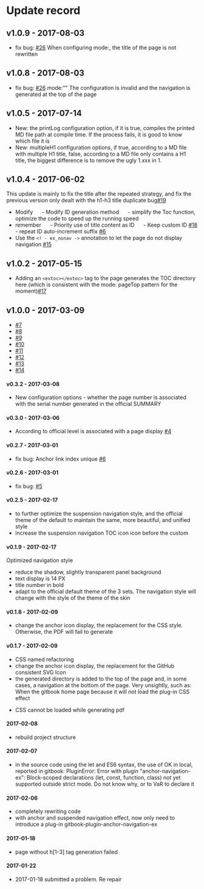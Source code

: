 # Update record

































<extoc></extoc>

## v1.0.9 - 2017-08-03
- fix bug: [#26](https://github.com/zq99299/gitbook-plugin-anchor-navigation-ex/pull/26) When configuring mode:, the title of the page is not rewritten

## v1.0.8 - 2017-08-03
- fix bug: [#26](https://github.com/zq99299/gitbook-plugin-anchor-navigation-ex/pull/26) mode:""
The configuration is invalid and the navigation is generated at the top of the page

## v1.0.5 - 2017-07-14
- New: the printLog configuration option, if it is true, compiles the printed MD file path at compile time. If the process fails, it is good to know which file it is
- New: multipleH1 configuration options, if true, according to a MD file with multiple H1 title, false, according to a MD file only contains a H1 title, the biggest difference is to remove the ugly 1.xxx in 1.

## v1.0.4 - 2017-06-02
This update is mainly to fix the title after the repeated strategy, and fix the previous version only dealt with the h1-h3 title duplicate bug[#19](https://github.com/zq99299/gitbook-plugin-anchor-navigation-ex/pull/19)
- Modify
     - Modify ID generation method
     - simplify the Toc function, optimize the code to speed up the running speed
- remember
     - Priority use of title content as ID
     - Keep custom ID [#18](https://github.com/zq99299/gitbook-plugin-anchor-navigation-ex/pull/18)
         - repeat ID auto-increment suffix [#6](https://github.com/zq99299/gitbook-plugin-anchor-navigation-ex/pull/6)
- Use the `<! - ex_nonav ->` annotation to let the page do not display navigation [#15](https://github.com/zq99299/gitbook-plugin-anchor-navigation-ex/pull/15)
## v1.0.2 - 2017-05-15
- Adding an `<extoc></extoc>` tag to the page generates the TOC directory here (which is consistent with the mode: pageTop pattern for the moment)[#17](https://github.com/zq99299/gitbook-plugin-anchor-navigation-ex/pull/17)
 
## v1.0.0 - 2017-03-09
- [#7](https://github.com/zq99299/gitbook-plugin-anchor-navigation-ex/pull/7)
- [#8](https://github.com/zq99299/gitbook-plugin-anchor-navigation-ex/pull/8)
- [#9](https://github.com/zq99299/gitbook-plugin-anchor-navigation-ex/pull/9)
- [#10](https://github.com/zq99299/gitbook-plugin-anchor-navigation-ex/pull/10)
- [#11](https://github.com/zq99299/gitbook-plugin-anchor-navigation-ex/pull/11)
- [#12](https://github.com/zq99299/gitbook-plugin-anchor-navigation-ex/pull/12)
- [#13](https://github.com/zq99299/gitbook-plugin-anchor-navigation-ex/pull/13)
- [#14](https://github.com/zq99299/gitbook-plugin-anchor-navigation-ex/pull/14)

#### v0.3.2 - 2017-03-08
- New configuration options - whether the page number is associated with the serial number generated in the official SUMMARY

#### v0.3.0 - 2017-03-06
- According to official level is associated with a page display [#4](https://github.com/zq99299/gitbook-plugin-anchor-navigation-ex/pull/4)

#### v0.2.7 - 2017-03-01
- fix bug: Anchor link index unique [#6](https://github.com/zq99299/gitbook-plugin-anchor-navigation-ex/pull/6)

#### v0.2.6 - 2017-03-01
- fix bug: [#5](https://github.com/zq99299/gitbook-plugin-anchor-navigation-ex/pull/5)

#### v0.2.5 - 2017-02-17
* to further optimize the suspension navigation style, and the official theme of the default to maintain the same, more beautiful, and unified style
* increase the suspension navigation TOC icon icon before the custom

#### v0.1.9 - 2017-02-17
Optimized navigation style

* reduce the shadow, slightly transparent panel background
* text display is 14 PX
* title number in bold
* adapt to the official default theme of the 3 sets. The navigation style will change with the style of the theme of the skin

#### v0.1.8 - 2017-02-09
* change the anchor icon display, the replacement for the CSS style. Otherwise, the PDF will fail to generate

#### v0.1.7 - 2017-02-09
* CSS named refactoring
* change the anchor icon display, the replacement for the GitHub consistent SVG Icon
* the generated directory is added to the top of the page and, in some cases, a navigation at the bottom of the page. Very unsightly, such as:
When the gitbook home page because it will not load the plug-in CSS effect
- CSS cannot be loaded while generating pdf

#### 2017-02-08
* rebuild project structure

#### 2017-02-07
* in the source code using the let and ES6 syntax, the use of OK in local, reported in gitbook: PluginError: Error with plugin "anchor-navigation-ex": Block-scoped declarations (let, const, function, class) not yet supported outside strict mode. Do not know why, or to VaR to declare it

#### 2017-02-06
* completely rewriting code
* with anchor and suspended navigation effect, now only need to introduce a plug-in gitbook-plugin-anchor-navigation-ex

#### 2017-01-18
* page without h[1-3] tag generation failed

#### 2017-01-22
* 2017-01-18 submitted a problem. Re repair